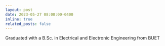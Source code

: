 ```yaml
---
layout: post
date: 2023-05-27 08:00:00-0400
inline: true
related_posts: false
---
```


Graduated with a B.Sc. in Electrical and Electronic Engineering from BUET
